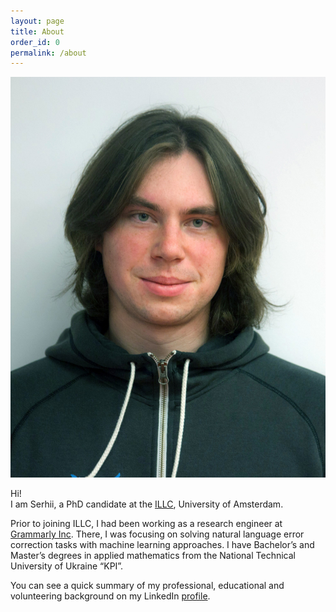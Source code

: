 ```yaml
---
layout: page
title: About
order_id: 0
permalink: /about
---
```


<img src="/res/photo.jpeg" class="about-photo"/>

Hi!  
I am Serhii, a PhD candidate at the [ILLC](https://www.illc.uva.nl/), 
University of Amsterdam.  

Prior to joining ILLC, I had been working as a 
research engineer at [Grammarly Inc](https://www.grammarly.com). 
There, I was focusing on solving natural language error correction 
tasks with machine learning approaches. I have Bachelor’s and Master’s 
degrees in applied mathematics from the 
National Technical University of Ukraine “KPI”.  

You can see a quick summary of my professional, educational and 
volunteering background on my LinkedIn 
[profile](https://www.linkedin.com/in/serhii-havrylov-666796a7).